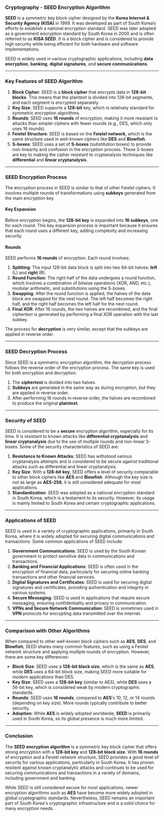 ### **Cryptography - SEED Encryption Algorithm**

**SEED** is a symmetric key block cipher designed by the **Korea Internet & Security Agency (KISA)** in 1999. It was developed as part of South Korea’s efforts to establish a national encryption standard. SEED was later adopted as a government encryption standard by South Korea in 2000 and is often referred to as **KISA SEED**. It is a block cipher and is considered to provide high security while being efficient for both hardware and software implementations.

SEED is widely used in various cryptographic applications, including **data encryption**, **banking**, **digital signatures**, and **secure communications**.

---

### **Key Features of SEED Algorithm**

1. **Block Cipher**: SEED is a **block cipher** that encrypts data in **128-bit blocks**. This means that the plaintext is divided into 128-bit segments, and each segment is encrypted separately.
2. **Key Size**: SEED supports a **128-bit** key, which is relatively standard for symmetric encryption algorithms.
3. **Rounds**: SEED uses **16 rounds** of encryption, making it more resistant to attacks than simpler ciphers with fewer rounds (e.g., DES, which only uses 16 rounds).
4. **Feistel Structure**: SEED is based on the **Feistel network**, which is the same structure used in well-known ciphers like **DES** and **Blowfish**.
5. **S-boxes**: SEED uses a set of **S-boxes** (substitution boxes) to provide non-linearity and confusion in the encryption process. These S-boxes are key to making the cipher resistant to cryptanalysis techniques like **differential** and **linear cryptanalysis**.

---

### **SEED Encryption Process**

The encryption process in SEED is similar to that of other Feistel ciphers. It involves multiple rounds of transformations using **subkeys** generated from the main encryption key.

#### **Key Expansion**
Before encryption begins, the **128-bit key** is expanded into **16 subkeys**, one for each round. This key expansion process is important because it ensures that each round uses a different key, adding complexity and increasing security.

#### **Rounds**
SEED performs **16 rounds** of encryption. Each round involves:
1. **Splitting**: The input 128-bit data block is split into two 64-bit halves: **left** (L) and **right** (R).
2. **Round Function**: The right half of the data undergoes a round function, which involves a combination of bitwise operations (XOR, AND, etc.), modular arithmetic, and substitutions using the S-boxes.
3. **Swapping**: After the round function is applied, the halves of the data block are swapped for the next round. The left half becomes the right half, and the right half becomes the left half for the next round.
4. **Final XOR**: After 16 rounds, the two halves are recombined, and the final ciphertext is generated by performing a final XOR operation with the last subkey.

The process for **decryption** is very similar, except that the subkeys are applied in reverse order.

---

### **SEED Decryption Process**

Since SEED is a symmetric encryption algorithm, the decryption process follows the reverse order of the encryption process. The same key is used for both encryption and decryption. 

1. The **ciphertext** is divided into two halves.
2. **Subkeys** are generated in the same way as during encryption, but they are applied in reverse order.
3. After performing 16 rounds in reverse order, the halves are recombined to produce the original **plaintext**.

---

### **Security of SEED**

SEED is considered to be a **secure** encryption algorithm, especially for its time. It is resistant to known attacks like **differential cryptanalysis** and **linear cryptanalysis** due to the use of multiple rounds and non-linear S-boxes. Some of the security characteristics of SEED are:

1. **Resistance to Known Attacks**: SEED has withstood various cryptanalysis attempts and is considered to be secure against traditional attacks such as differential and linear cryptanalysis.
2. **Key Size**: With a **128-bit key**, SEED offers a level of security comparable to other block ciphers like **AES** and **Blowfish**. Although the key size is not as large as **AES-256**, it is still considered adequate for most applications.
3. **Standardization**: SEED was adopted as a national encryption standard in South Korea, which is a testament to its security. However, its usage is mainly limited to South Korea and certain cryptographic applications.

---

### **Applications of SEED**

SEED is used in a variety of cryptographic applications, primarily in South Korea, where it is widely adopted for securing digital communications and transactions. Some common applications of SEED include:

1. **Government Communications**: SEED is used by the South Korean government to protect sensitive data in communications and transactions.
2. **Banking and Financial Applications**: SEED is often used in the encryption of financial data, particularly for securing online banking transactions and other financial services.
3. **Digital Signatures and Certificates**: SEED is used for securing digital signatures and certificates, providing authentication and integrity in various systems.
4. **Secure Messaging**: SEED is used in applications that require secure messaging, ensuring confidentiality and privacy in communication.
5. **VPNs and Secure Network Communication**: SEED is sometimes used in **VPN** protocols for encrypting data transmitted over the internet.

---

### **Comparison with Other Algorithms**

When compared to other well-known block ciphers such as **AES**, **DES**, and **Blowfish**, SEED shares many common features, such as using a Feistel network structure and applying multiple rounds of encryption. However, there are some key differences:

- **Block Size**: SEED uses a **128-bit block size**, which is the same as **AES**, while **DES** uses a 64-bit block size, making SEED more suitable for modern applications than DES.
- **Key Size**: SEED uses a **128-bit key** (similar to AES), while **DES** uses a 56-bit key, which is considered weak by modern cryptographic standards.
- **Rounds**: SEED uses **16 rounds**, compared to **AES**'s 10, 12, or 14 rounds (depending on key size). More rounds typically contribute to better security.
- **Adoption**: While **AES** is widely adopted worldwide, **SEED** is primarily used in South Korea, so its global presence is much more limited.

---

### **Conclusion**

The **SEED encryption algorithm** is a symmetric key block cipher that offers strong encryption with a **128-bit key** and **128-bit block size**. With **16 rounds** of encryption and a Feistel network structure, SEED provides a good level of security for various applications, particularly in South Korea. It has proven resilient against known cryptanalytic attacks and continues to be used for securing communications and transactions in a variety of domains, including government and banking.

While SEED is still considered secure for most applications, newer encryption algorithms such as **AES** have become more widely adopted in global cryptographic standards. Nevertheless, SEED remains an important part of South Korea's cryptographic infrastructure and is a solid choice for many encryption needs.
